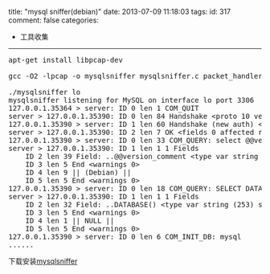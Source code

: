 title: "mysql sniffer(debian)"
date: 2013-07-09 11:18:03
tags:
id: 317
comment: false
categories:
  - 工具收集
---

<pre class="brush:cpp">apt-get install libpcap-dev

gcc -O2 -lpcap -o mysqlsniffer mysqlsniffer.c packet_handlers.c misc.c

./mysqlsniffer lo
mysqlsniffer listening for MySQL on interface lo port 3306
127.0.0.1.35364 &gt; server: ID 0 len 1 COM_QUIT
server &gt; 127.0.0.1.35390: ID 0 len 84 Handshake &lt;proto 10 ver 5.5.31-0+wheezy1 thd 239&gt; 
127.0.0.1.35390 &gt; server: ID 1 len 60 Handshake (new auth) &lt;user root db (null) max pkt 16777216&gt; 
server &gt; 127.0.0.1.35390: ID 2 len 7 OK &lt;fields 0 affected rows 0 insert id 0 warnings 0&gt; 
127.0.0.1.35390 &gt; server: ID 0 len 33 COM_QUERY: select @@version_comment limit 1
server &gt; 127.0.0.1.35390: ID 1 len 1 1 Fields
	ID 2 len 39 Field: ..@@version_comment &lt;type var string (253) size 24&gt;
	ID 3 len 5 End &lt;warnings 0&gt; 
	ID 4 len 9 || (Debian) ||
	ID 5 len 5 End &lt;warnings 0&gt; 
127.0.0.1.35390 &gt; server: ID 0 len 18 COM_QUERY: SELECT DATABASE()
server &gt; 127.0.0.1.35390: ID 1 len 1 1 Fields
	ID 2 len 32 Field: ..DATABASE() &lt;type var string (253) size 102&gt;
	ID 3 len 5 End &lt;warnings 0&gt; 
	ID 4 len 1 || NULL ||
	ID 5 len 5 End &lt;warnings 0&gt; 
127.0.0.1.35390 &gt; server: ID 0 len 6 COM_INIT_DB: mysql
......</pre>
下载安装[mysqlsniffer](http://lpcdma.com/wp-content/uploads/2013/07/mysqlsniffer.tar)

&nbsp;

&nbsp;

&nbsp;

&nbsp;

&nbsp;